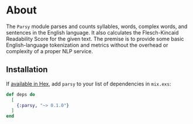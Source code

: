 # About

The `Parsy` module parses and counts syllables, words, complex words, and sentences in the English language. It also calculates the Flesch-Kincaid Readability Score for the given text. The premise is to provide some basic English-language tokenization and metrics without the overhead or complexity of a proper NLP service. 

## Installation

If [available in Hex](https://hex.pm/docs/publish), add `parsy` to your list of dependencies in `mix.exs`:

```elixir
def deps do
  [
    {:parsy, "~> 0.1.0"}
  ]
end
```

<!-- ## How To Use the Syllabify Module

You can call the `main` function or you can call the API.

To call the module directly, use the entrypoint `Parsy.main/1`. This will return a map with eight key/value pairs.

See the module documentation for usage details.

To call the module via the API, send your text in the body of POST request to `https://api.spri.gg`. This will return a map with identical values to `Parsy.main/1` but in JSON format.

**Note:** Passing a large text to the API can result in a large and cumbersome output. To drop the three largest values&mdash;`text`, `words`, and `complex`&mdash;before returning your JSON, use the `https://api.spri.gg/counts` route instead.

For example, here we are downloading the unabridge copy of Moby Dick from Project Gutenberg and passing it to `api.spri.gg/counts`:

```bash
curl moby dick here to 
```

If we hadn't, `STDOUT` would have become glutted with the larger values.

Redirecting your results to a file is another quick solution:

```bash
curl moby dick to spri.gg to file
``` -->
